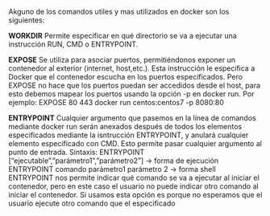 Akguno de los comandos utiles y mas utilizados en docker son los siguientes: 

<b>WORKDIR</b>
Permite especificar en qué directorio se va a ejecutar una instrucción RUN, CMD o ENTRYPOINT.

<b>EXPOSE</b>
Se utiliza para asociar puertos, permitiéndonos exponer un contenedor al exterior (internet,
host,etc.). Esta instrucción le especifica a Docker que el contenedor escucha en los puertos
especificados. Pero EXPOSE no hace que los puertos puedan ser accedidos desde el host, para esto
debemos mapear los puertos usando la opción -p en docker run.
Por ejemplo:
EXPOSE 80 443
docker run centos:centos7 -p 8080:80

<b>ENTRYPOINT</b>
Cualquier argumento que pasemos en la línea de comandos mediante docker run serán
anexados después de todos los elementos especificados mediante la isntrucción ENTRYPOINT, y
anulará cualquier elemento especificado con CMD. Esto permite pasar cualquier argumento al
punto de entrada.
Sintaxis:
ENTRYPOINT [“ejecutable”,”parámetro1”,”parámetro2”] → forma de ejecución
ENTRYPOINT comando parámetro1 parámetro 2 → forma shell
ENTRYPOINT nos permite indicar qué comando se va a ejecutar al iniciar el contenedor,
pero en este caso el usuario no puede indicar otro comando al iniciar el contenedor. Si usamos esta
opción es porque no esperamos que el usuario ejecute otro comando que el especificado